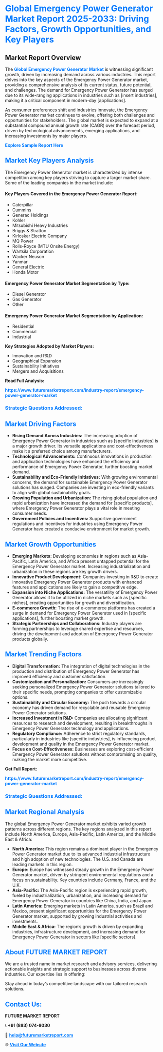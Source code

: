 <h1 style="color: #007BFF;">Global Emergency Power Generator Market Report 2025-2033: Driving Factors, Growth Opportunities, and Key Players</h1>

<section id="overview">
<h2>Market Report Overview</h2>
<p>The <a href="https://www.futuremarketreport.com/industry-report/emergency-power-generator-market" style="color: #007BFF; text-decoration: none;"><strong>Global Emergency Power Generator Market</strong></a> is witnessing significant growth, driven by increasing demand across various industries. This report delves into the key aspects of the Emergency Power Generator market, providing a comprehensive analysis of its current status, future potential, and challenges. The demand for Emergency Power Generator has surged due to its wide-ranging applications in industries such as [insert industries], making it a critical component in modern-day [applications].</p>
<p>As consumer preferences shift and industries innovate, the Emergency Power Generator market continues to evolve, offering both challenges and opportunities for stakeholders. The global market is expected to expand at a substantial compound annual growth rate (CAGR) over the forecast period, driven by technological advancements, emerging applications, and increasing investments by major players.</p>
</section>

<section id="overview">
<p><a href="https://www.futuremarketreport.com/request-sample/reportId=83755" style="color: #007BFF; text-decoration: none;"><strong>Explore Sample Report Here</strong></a></p>
</section>

<section id="key-players">
<h2 style="color: #007BFF;">Market Key Players Analysis</h2>
<p>The Emergency Power Generator market is characterized by intense competition among key players striving to capture a larger market share. Some of the leading companies in the market include:</p>
<h4>Key Players Covered in the Emergency Power Generator Report:</h4>
<ul><li>Caterpillar</li><li>Cummins</li><li>Generac Holdings</li><li>Kohler</li><li>Mitsubishi Heavy Industries</li><li>Briggs &amp; Stratton</li><li>Kirloskar Electric Company</li><li>MQ Power</li><li>Rolls-Royce (MTU Onsite Energy)</li><li>Wartsila Corporation</li><li>Wacker Neuson</li><li>Yanmar</li><li>General Electric</li><li>Honda Motor</li></ul>
<h4>Emergency Power Generator Market Segmentation by Type:</h4>
<ul><li>Diesel Generator</li><li>Gas Generator</li><li>Other</li></ul>

<h4>Emergency Power Generator Market Segmentation by Application:</h4>
<ul><li>Residential</li><li>Commercial</li><li>Industrial</li></ul>
<p><strong>Key Strategies Adopted by Market Players:</strong></p>
<ul>
<li>Innovation and R&D</li>
<li>Geographical Expansion</li>
<li>Sustainability Initiatives</li>
<li>Mergers and Acquisitions</li>
</ul>
</section>

<section>
<p><strong>Read Full Analysis: </strong></p><a href="https://www.futuremarketreport.com/industry-report/emergency-power-generator-market" style="color: #007BFF; text-decoration: none;"><strong>https://www.futuremarketreport.com/industry-report/emergency-power-generator-market</strong></a>
<h3 style="color: #007BFF;">Strategic Questions Addressed:</h3>
</section>

<section id="driving-factors">
<h2 style="color: #007BFF;">Market Driving Factors</h2>
<ul>
<li><strong>Rising Demand Across Industries:</strong> The increasing adoption of Emergency Power Generator in industries such as [specific industries] is a major growth driver. Its versatile applications and cost-effectiveness make it a preferred choice among manufacturers.</li>
<li><strong>Technological Advancements:</strong> Continuous innovations in production and application technologies have enhanced the efficiency and performance of Emergency Power Generator, further boosting market demand.</li>
<li><strong>Sustainability and Eco-Friendly Initiatives:</strong> With growing environmental concerns, the demand for sustainable Emergency Power Generator solutions has surged. Companies are investing in eco-friendly variants to align with global sustainability goals.</li>
<li><strong>Growing Population and Urbanization:</strong> The rising global population and rapid urbanization have increased the demand for [specific products], where Emergency Power Generator plays a vital role in meeting consumer needs.</li>
<li><strong>Government Policies and Incentives:</strong> Supportive government regulations and incentives for industries using Emergency Power Generator have created a conducive environment for market growth.</li>
</ul>
</section>

<section id="growth-opportunities">
<h2 style="color: #007BFF;">Market Growth Opportunities</h2>
<ul>
<li><strong>Emerging Markets:</strong> Developing economies in regions such as Asia-Pacific, Latin America, and Africa present untapped potential for the Emergency Power Generator market. Increasing industrialization and urbanization in these regions are key growth drivers.</li>
<li><strong>Innovative Product Development:</strong> Companies investing in R&D to create innovative Emergency Power Generator products with enhanced features and applications are likely to gain a competitive edge.</li>
<li><strong>Expansion into Niche Applications:</strong> The versatility of Emergency Power Generator allows it to be utilized in niche markets such as [specific niches], creating opportunities for growth and diversification.</li>
<li><strong>E-commerce Growth:</strong> The rise of e-commerce platforms has created a surge in demand for Emergency Power Generator used in [specific applications], further boosting market growth.</li>
<li><strong>Strategic Partnerships and Collaborations:</strong> Industry players are forming partnerships to leverage shared expertise and resources, driving the development and adoption of Emergency Power Generator products globally.</li>
</ul>
</section>

<section id="trending-factors">
<h2 style="color: #007BFF;">Market Trending Factors</h2>
<ul>
<li><strong>Digital Transformation:</strong> The integration of digital technologies in the production and distribution of Emergency Power Generator has improved efficiency and customer satisfaction.</li>
<li><strong>Customization and Personalization:</strong> Consumers are increasingly seeking personalized Emergency Power Generator solutions tailored to their specific needs, prompting companies to offer customizable options.</li>
<li><strong>Sustainability and Circular Economy:</strong> The push towards a circular economy has driven demand for recyclable and reusable Emergency Power Generator solutions.</li>
<li><strong>Increased Investment in R&D:</strong> Companies are allocating significant resources to research and development, resulting in breakthroughs in Emergency Power Generator technology and applications.</li>
<li><strong>Regulatory Compliance:</strong> Adherence to strict regulatory standards, particularly in industries like [specific industries], is influencing product development and quality in the Emergency Power Generator market.</li>
<li><strong>Focus on Cost-Effectiveness:</strong> Businesses are exploring cost-efficient Emergency Power Generator solutions without compromising on quality, making the market more competitive.</li>
</ul>
</section>

<section>
<p><strong>Get Full Report: </strong></p><a href="https://www.futuremarketreport.com/industry-report/emergency-power-generator-market" style="color: #007BFF; text-decoration: none;"><strong>https://www.futuremarketreport.com/industry-report/emergency-power-generator-market</strong></a>
<h3 style="color: #007BFF;">Strategic Questions Addressed:</h3>
</section>


<section id="regional-analysis">
<h2 style="color: #007BFF;">Market Regional Analysis</h2>
<p>The global Emergency Power Generator market exhibits varied growth patterns across different regions. The key regions analyzed in this report include North America, Europe, Asia-Pacific, Latin America, and the Middle East & Africa:</p>
<ul>
<li><strong>North America:</strong> This region remains a dominant player in the Emergency Power Generator market due to its advanced industrial infrastructure and high adoption of new technologies. The U.S. and Canada are leading markets in this region.</li>
<li><strong>Europe:</strong> Europe has witnessed steady growth in the Emergency Power Generator market, driven by stringent environmental regulations and a focus on sustainability. Key countries include Germany, France, and the U.K.</li>
<li><strong>Asia-Pacific:</strong> The Asia-Pacific region is experiencing rapid growth, fueled by industrialization, urbanization, and increasing demand for Emergency Power Generator in countries like China, India, and Japan.</li>
<li><strong>Latin America:</strong> Emerging markets in Latin America, such as Brazil and Mexico, present significant opportunities for the Emergency Power Generator market, supported by growing industrial activities and investments.</li>
<li><strong>Middle East & Africa:</strong> The region’s growth is driven by expanding industries, infrastructure development, and increasing demand for Emergency Power Generator in sectors like [specific sectors].</li>
</ul>
</section>

<footer>
<h2 style="color: #007BFF;">About FUTURE MARKET REPORT</h2>
<p>We are a trusted name in market research and advisory services, delivering actionable insights and strategic support to businesses across diverse industries. Our expertise lies in offering:</p>

<p>Stay ahead in today’s competitive landscape with our tailored research solutions.</p>

<h2 style="color: #007BFF;">Contact Us:</h2>
<p><strong>FUTURE MARKET REPORT</strong></p>
<p>📞 <strong>+91 (883) 074-8030</strong></p>
<p>📧 <strong><a href="mailto:help@futuremarketreport.com" style="color: #007BFF;">help@futuremarketreport.com</a></strong></p>
<p>🌐 <strong><a href="https://www.futuremarketreport.com/" style="color: #007BFF;">Visit Our Website</a></strong></p>
</footer>
